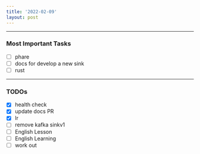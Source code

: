 ```yaml
---
title: '2022-02-09'
layout: post
---
```


---
### Most Important Tasks

- [ ] phare
- [ ] docs for develop a new sink
- [ ] rust

---

### TODOs
- [x] health check
- [x] update docs PR
- [x] lr
- [ ] remove kafka sinkv1
- [ ] English Lesson
- [ ] English Learning
- [ ] work out
